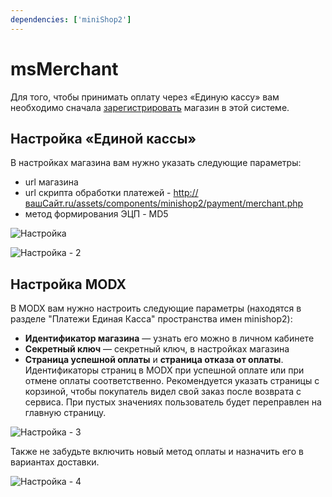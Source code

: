 ```yaml
---
dependencies: ['miniShop2']
---
```


# msMerchant

Для того, чтобы принимать оплату через «Единую кассу» вам необходимо сначала [зарегистрировать](http://www.walletone.com/ru/merchant/) магазин в этой системе.

## Настройка «Единой кассы»

В настройках магазина вам нужно указать следующие параметры:

- url магазина
- url скрипта обработки платежей - <http://вашСайт.ru/assets/components/minishop2/payment/merchant.php>
- метод формирования ЭЦП - MD5

![Настройка](https://file.modx.pro/files/b/9/e/b9e48fff678a34edf5bdc979f8f5e96f.png)

![Настройка - 2](https://file.modx.pro/files/6/5/3/6534da24de0b37e9afe5490684bac371.png)

## Настройка MODX

В MODX вам нужно настроить следующие параметры (находятся в разделе "Платежи Единая Касса" пространства имен minishop2):

- **Идентификатор магазина** — узнать его можно в личном кабинете
- **Секретный ключ** — секретный ключ, в настройках магазина
- **Страница успешной оплаты** и **страница отказа от оплаты**. Идентификаторы страниц в MODX при успешной оплате или при отмене оплаты соответственно. Рекомендуется указать страницы с корзиной, чтобы покупатель видел свой заказ после возврата с сервиса. При пустых значениях пользователь будет переправлен на главную страницу.

![Настройка - 3](https://file.modx.pro/files/4/3/4/434ef8ca3d3615a9200afa767cf33771.png)

Также не забудьте включить новый метод оплаты и назначить его в вариантах доставки.

![Настройка - 4](https://file.modx.pro/files/b/d/7/bd7a363c1a93e8a7b36c0b3fc09b7c2c.png)
